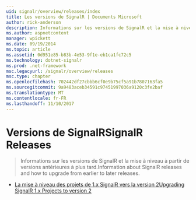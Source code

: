 ```yaml
---
uid: signalr/overview/releases/index
title: Les versions de SignalR | Documents Microsoft
author: rick-anderson
description: Informations sur les versions de SignalR et la mise à niveau à partir de versions antérieures à plus tard.
ms.author: aspnetcontent
manager: wpickett
ms.date: 09/19/2014
ms.topic: article
ms.assetid: 0d951e85-b83b-4e53-9f1e-eb1ca1fc72c5
ms.technology: dotnet-signalr
ms.prod: .net-framework
msc.legacyurl: /signalr/overview/releases
msc.type: chapter
ms.openlocfilehash: 702442df27cbbb6cf0e9b75cf5a91b7807163fa5
ms.sourcegitcommit: 9a9483aceb34591c97451997036a9120c3fe2baf
ms.translationtype: MT
ms.contentlocale: fr-FR
ms.lasthandoff: 11/10/2017
---
```

<a name="signalr-releases"></a><span data-ttu-id="fe227-103">Versions de SignalR</span><span class="sxs-lookup"><span data-stu-id="fe227-103">SignalR Releases</span></span>
====================
> <span data-ttu-id="fe227-104">Informations sur les versions de SignalR et la mise à niveau à partir de versions antérieures à plus tard.</span><span class="sxs-lookup"><span data-stu-id="fe227-104">Information about SignalR releases and how to upgrade from earlier to later releases.</span></span>


- [<span data-ttu-id="fe227-105">La mise à niveau des projets de 1.x SignalR vers la version 2</span><span class="sxs-lookup"><span data-stu-id="fe227-105">Upgrading SignalR 1.x Projects to version 2</span></span>](upgrading-signalr-1x-projects-to-20.md)

